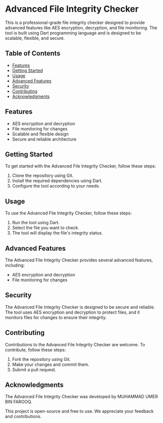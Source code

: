<h1>Advanced File Integrity Checker</h1>

<p>This is a professional-grade file integrity checker designed to provide advanced features like AES encryption, decryption, and file monitoring. The tool is built using Dart programming language and is designed to be scalable, flexible, and secure.</p>

<h2>Table of Contents</h2>

<ul>
<li><a href="#features">Features</a></li>
<li><a href="#getting-started">Getting Started</a></li>
<li><a href="#usage">Usage</a></li>
<li><a href="#advanced-features">Advanced Features</a></li>
<li><a href="#security">Security</a></li>
<li><a href="#contributing">Contributing</a></li>
<li><a href="#acknowledgments">Acknowledgments</a></li>
</ul>

<h2 id="features">Features</h2>

<ul>
<li>AES encryption and decryption</li>
<li>File monitoring for changes</li>
<li>Scalable and flexible design</li>
<li>Secure and reliable architecture</li>
</ul>

<h2 id="getting-started">Getting Started</h2>

<p>To get started with the Advanced File Integrity Checker, follow these steps:</p>

<ol>
<li>Clone the repository using Git.</li>
<li>Install the required dependencies using Dart.</li>
<li>Configure the tool according to your needs.</li>
</ol>

<h2 id="usage">Usage</h2>

<p>To use the Advanced File Integrity Checker, follow these steps:</p>

<ol>
<li>Run the tool using Dart.</li>
<li>Select the file you want to check.</li>
<li>The tool will display the file's integrity status.</li>
</ol>

<h2 id="advanced-features">Advanced Features</h2>

<p>The Advanced File Integrity Checker provides several advanced features, including:</p>

<ul>
<li>AES encryption and decryption</li>
<li>File monitoring for changes</li>
</ul>

<h2 id="security">Security</h2>

<p>The Advanced File Integrity Checker is designed to be secure and reliable. The tool uses AES encryption and decryption to protect files, and it monitors files for changes to ensure their integrity.</p>

<h2 id="contributing">Contributing</h2>

<p>Contributions to the Advanced File Integrity Checker are welcome. To contribute, follow these steps:</p>

<ol>
<li>Fork the repository using Git.</li>
<li>Make your changes and commit them.</li>
<li>Submit a pull request.</li>
</ol>

<h2 id="acknowledgments">Acknowledgments</h2>

<p>The Advanced File Integrity Checker was developed by MUHAMMAD UMER BIN FAROOQ.</p>

<p>This project is open-source and free to use. We appreciate your feedback and contributions.</p>
